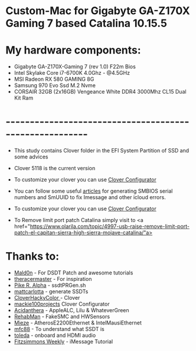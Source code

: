 # Custom-Mac for Gigabyte GA-Z170X Gaming 7 based Catalina 10.15.5

# My hardware components:
 - Gigabyte GA-Z170X-Gaming 7 (rev 1.0) F22m Bios
 - Intel Skylake Core i7-6700K 4.0Ghz - @4.5GHz
 - MSI Radeon RX 580 GAMING 8G
 - Samsung 970 Evo Ssd M.2 Nvme
 - CORSAIR 32GB (2x16GB) Vengeance White DDR4 3000Mhz CL15 Dual Kit Ram

# -------------------------------------------------------
- This study contains Clover folder in the EFI System Partition of SSD  and some advices
- Clover 5118 is the current version
- To customize your clover you can use <a href="http://mackie100projects.altervista.org">Clover Configurator</a>
- You can follow some useful <a href="http://www.fitzweekly.com/2016/02/hackintosh-imessage-tutorial.html">articles</a>
 for generating SMBIOS serial numbers and SmUUID to fix Imessage and other icloud errors.


- To customize your clover you can use <a href="http://mackie100projects.altervista.org">Clover Configurator</a> 

 - To Remove limit port patch Catalina simply visit to <a href="https://www.olarila.com/topic/4997-usb-raise-remove-limit-port-patch-el-capitan-sierra-high-sierra-mojave-catalina/"a>

# Thanks to:
- <a href="https://www.olarila.com">Mald0n</a> - For DSDT Patch and awesome tutorials
- <a href="https://github.com/theracermaster">theracermaster</a> - For inspiration
- <a href="https://github.com/Piker-Alpha">Pike R. Alpha</a> - ssdtPRGen.sh
- <a href="https://github.com/mattcarlotta">mattcarlotta</a> - generate SSDTs
- <a href="https://github.com/CloverHackyColor/CloverBootloader/releases">CloverHackyColor
</a> - Clover
- <a href="https://mackie100projects.altervista.org/download-clover-configurator/">mackie100projects</a> Clover Configurator
- <a href="https://github.com/acidanthera">Acidanthera</a> - AppleALC, Lilu & WhateverGreen
- <a href="https://bitbucket.org/RehabMan/os-x-fakesmc-kozlek/downloads/">RehabMan</a> - FakeSMC and HWSensors
- <a href="https://github.com/Mieze">Mieze</a> - AtherosE2200Ethernet & IntelMausiEthernet 
- <a href="http://www.insanelymac.com/forum/topic/313296-guide-mac-osx-1012-with-x99-broadwell-e-family-and-haswell-e-family/page-50#entry2349461">mfc88</a> - To understand what SSDT is
- <a href="https://github.com/toleda">toleda</a> - onboard and HDMI audio
- <a href="http://www.fitzweekly.com/2016/02/hackintosh-imessage-tutorial.html">Fitzsimmons Weekly</a> - iMessage Tutorial



